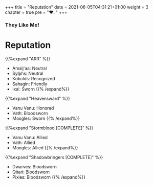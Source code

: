 +++
title = "Reputation"
date = 2021-06-05T04:31:21+01:00
weight = 3
chapter = true
pre = "<b>♥. </b>"
+++

### They Like Me!

# Reputation

{{%expand "ARR" %}}
* Amalj'aa: Neutral
* Sylphs: Neutral
* Kobolds: Recognized
* Sahagin: Friendly
* Ixal: Sworn
{{% /expand%}}

{{%expand "Heavensward" %}}
* Vanu Vanu: Honored
* Vath: Bloodsworn
* Moogles: Sworn
{{% /expand%}}

{{%expand "Stormblood [COMPLETE]" %}}
* Vanu Vanu: Allied
* Vath: Allied
* Moogles: Allied
{{% /expand%}}

{{%expand "Shadowbringers [COMPLETE]" %}}
* Dwarves: Bloodsworn
* Qitari: Bloodsworn
* Pixies: Bloodsworn
{{% /expand%}}
